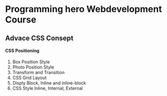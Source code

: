 # Programming hero Webdevelopment Course

## Advace CSS Consept

#### CSS Positioning

01. Box Position Style
02. Photo Position Style
03. Transform and Transition
04. CSS Grid Layout
05. Disply Block, Inline and inline-block
06. CSS Style Inline, Internal, External



